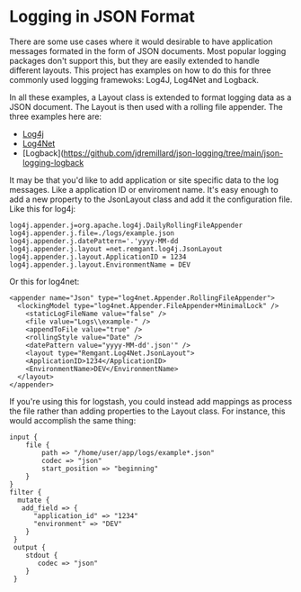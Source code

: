 # Logging in JSON Format

There are some use cases where it would desirable to have application messages formated in the form of JSON documents. Most popular logging 
packages don't support this, but they are easily extended to handle different layouts.  This project has examples on how to do this for three
commonly used logging framewoks: Log4J, Log4Net and Logback.

In all these examples, a Layout class is extended to format logging data as a JSON document.  The Layout is then used with a rolling file appender. 
The three examples here are:
* [Log4j](https://github.com/jdremillard/json-logging/tree/main/json-logging-log4j)
* [Log4Net](https://github.com/jdremillard/json-logging/tree/main/json-logging-log4net)
* [Logback](https://github.com/jdremillard/json-logging/tree/main/json-logging-logback

It may be that you'd like to add application or site specific data to the log messages.  Like a application ID or enviroment name. It's easy enough
to add a new property to the JsonLayout class and add it the configuration file. Like this for log4j:
```
log4j.appender.j=org.apache.log4j.DailyRollingFileAppender
log4j.appender.j.file=./logs/example.json
log4j.appender.j.datePattern='.'yyyy-MM-dd
log4j.appender.j.layout =net.remgant.log4j.JsonLayout
log4j.appender.j.layout.ApplicationID = 1234
log4j.appender.j.layout.EnvironmentName = DEV
```
Or this for log4net:
```
<appender name="Json" type="log4net.Appender.RollingFileAppender">
  <lockingModel type="log4net.Appender.FileAppender+MinimalLock" />
	<staticLogFileName value="false" />
	<file value="Logs\\example-" />
	<appendToFile value="true" />
	<rollingStyle value="Date" />
	<datePattern value="yyyy-MM-dd'.json'" />
	<layout type="Remgant.Log4Net.JsonLayout">
    <ApplicationID>1234</ApplicationID>
    <EnvironmentName>DEV</EnvironmentName>
  </layout>
</appender>
```
If you're using this for logstash, you could instead add mappings as process the file rather than adding properties to the Layout class. For instance,
this would accomplish the same thing:
```
input {
    file {
        path => "/home/user/app/logs/example*.json"
        codec => "json"
        start_position => "beginning"
    }
}
filter {
  mutate {
   add_field => {
      "application_id" => "1234"
      "environment" => "DEV"
    }
 }
 output {
    stdout {
       codec => "json"
    }
 }
```
